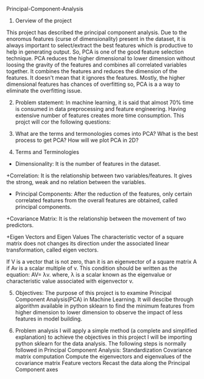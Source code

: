 Principal-Component-Analysis
1. Oerview of the project

This project has described the principal component analysis. Due to the enoromus features (curse of dimensionality) present in the dataset, it is always important to select/extract the best features which is productive to help in generating output.
So, PCA is one of the good feature selection technique. PCA reduces the higher dimensional to lower dimension without loosing the gravity of the features and combines all correlated variables together.
It combines the features and reduces the dimension of the features. It doesn't mean that it ignores the features.
Mostly, the higher dimensional features has chances of overfitting so, PCA is a a way to eliminate the overfitting issue.

2. Problem statement:
In machine learning, it is said that almost 70% time is consumed in data preprocessing and feature engineering. Having extensive number of features creates more time consumption. This projct will cor the following questions:

3. What are the terms and termonologies comes into PCA?
What is the best process to get PCA?
How will we plot PCA in 2D?

4. Terms and Terminologies

+ Dimensionality:
It is the number of features in the dataset.

+Correlation:
It is the relationship between two variables/features. It gives the strong, weak and no relation between the variables.

+ Principal Components:
After the reduction of the features, only certain correlated features from the overall features are obtained, called principal components.

+Covariance Matrix:
It is the relationship between the movement of two predictors.

+Eigen Vectors and Eigen Values
The characteristic vector of a square matrix does not changes its direction under the associated linear transformation, called eigen vectors.

If V is a vector that is not zero, than it is an eigenvector of a square matrix A if Av is a scalar multiple of v. This condition should be written as the equation: AV= λv. where, λ is a scalar known as the eigenvalue or characteristic value associated with eigenvector v.

5. Objectives:
The purpose of this project is to examine Principal Component Analysis(PCA) in Machine Learning. It will descibe through algorithm available in python sklearn to find the minimum features from higher dimension to lower dimension to observe the impact of less features in model building.

6. Problem analysis
I will apply a simple method (a complete and simplified explanation) to achieve the objectives in this project
I will be importing python sklearn for the data analysis.
The following steps is normally followed in Principal Component Analysis:
Standardization
Covariance matrix computation
Compute the eigenvectors and eigenvalues of the covariance matrix
Feature vectors
Recast the data along the Principal Component axes
